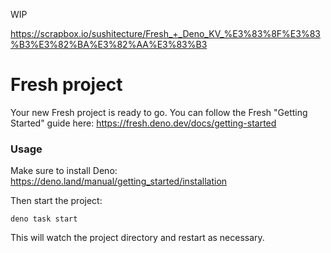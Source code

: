 WIP

https://scrapbox.io/sushitecture/Fresh_+_Deno_KV_%E3%83%8F%E3%83%B3%E3%82%BA%E3%82%AA%E3%83%B3

# Fresh project

Your new Fresh project is ready to go. You can follow the Fresh "Getting
Started" guide here: https://fresh.deno.dev/docs/getting-started

### Usage

Make sure to install Deno: https://deno.land/manual/getting_started/installation

Then start the project:

```
deno task start
```

This will watch the project directory and restart as necessary.
